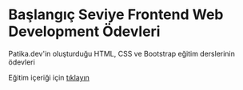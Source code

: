 # Başlangıç Seviye Frontend Web Development Ödevleri

Patika.dev'in oluşturduğu HTML, CSS ve Bootstrap eğitim derslerinin ödevleri

Eğitim içeriği için [tıklayın](https://app.patika.dev/paths/baslangic-seviye-frontend-web-development-patikasi)